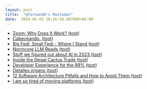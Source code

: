 ```yaml
---
layout: post
title:  "@fernand0's Mastodon"
date:  2024-01-03 18:26:58.487000+00:00
---
```

*  [Zoom: Why Does It Work? ](https://www.infoq.com/presentations/zoom-scalability) ([toot](https://mastodon.social/@fernand0/111693425422978085))
*  [Cabeceando. ](https://avecesunafoto.wordpress.com/2024/01/03/cabeceando-2) ([toot](https://mastodon.social/@fernand0/111693300860911310))
*  [Big Fedi, Small Fedi - Where I Stand ](https://halfanhour.blogspot.com/2023/12/big-fedi-small-fedi-where-i-stand.htm) ([toot](https://mastodon.social/@fernand0/111693255231616891))
*  [Normcore LLM Reads ](https://gist.github.com/veekaybee/be375ab33085102f9027853128dc5f0) ([toot](https://mastodon.social/@fernand0/111692961013963718))
*  [Stuff we figured out about AI in 2023 ](https://simonwillison.net/2023/Dec/31/ai-in-2023) ([toot](https://mastodon.social/@fernand0/111692694566905734))
*  [Inside the Illegal Cactus Trade  ](https://www.newyorker.com/science/elements/inside-the-illegal-cactus-trade) ([toot](https://mastodon.social/@fernand0/111691934388080463))
*  [Developer Experience for the 99% ](https://www.infoq.com/podcasts/developer-experience) ([toot](https://mastodon.social/@fernand0/111691828309243142))
*  [Detalles órgano ](https://www.flickr.com/photos/fernand0/53420243750) ([toot](https://mastodon.social/@fernand0/111691683672502100))
*  [12 Software Architecture Pitfalls and How to Avoid Them ](https://www.infoq.com/articles/avoid-architecture-pitfalls) ([toot](https://mastodon.social/@fernand0/111691535216619095))
*  [I am so tired of moving platforms ](https://dougbelshaw.com/blog/2023/12/27/i-am-so-tired-of-moving-platforms) ([toot](https://mastodon.social/@fernand0/111691274518740445))
